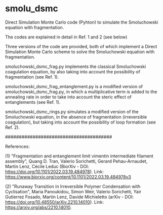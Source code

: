 # smolu_dsmc
Direct Simulation Monte Carlo code (Pyhton) to simulate the Smoluchowski equation with fragmentation.

The codes are explained in detail in Ref. 1 and 2 (see below)

Three versions of the code are provided, both of which implement a Direct Simulation Monte Carlo scheme to solve the Smoluchowski equation with fragmentation.

smoluchowski_dsmc_frag.py implements the classical Smoluchowski coagulation equation, by also taking into account the possibility of fragmentation (see Ref. 1).

smoluchowski_dsmc_frag_entanglement.py is a modified version of smoluchowski_dsmc_frag.py, in which a multiplicative term is added to the annealing rate in order to take into account the steric effect of entanglements (see Ref. 1).

smoluchowski_dsmc_rings.py simulates a modified version of the Smoluchowski equation, in the absence of fragmentation (irreversible coagulation), but taking into account the possibility of loop formation (see Ref. 2).

#######################################

References:

(1) "Fragmentation and entanglement limit vimentin intermediate filament assembly", Quang D. Tran, Valerio Sorichetti, Gerard Pehau-Arnaudet, Martin Lenz, Cécile Leduc (BiorXiv - DOI: https://doi.org/10.1101/2022.03.19.484978). Link: https://www.biorxiv.org/content/10.1101/2022.03.19.484978v3

(2) "Runaway Transition in Irreversible Polymer Condensation with Cyclisation", Maria Panoukidou, Simon Weir, Valerio Sorichetti, Yair Gutierrez Fosado, Martin Lenz, Davide Michieletto (arXiv - DOI: https://doi.org/10.48550/arXiv.2210.14010). Link: https://arxiv.org/abs/2210.14010. 
